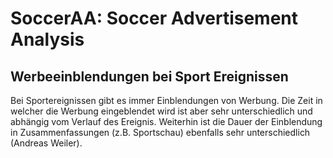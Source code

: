 # SoccerAA: Soccer Advertisement Analysis
## Werbeeinblendungen bei Sport Ereignissen
Bei Sportereignissen gibt es immer Einblendungen von Werbung. Die Zeit in welcher die Werbung eingeblendet wird ist aber sehr unterschiedlich und abhängig vom Verlauf des Ereignis. Weiterhin ist die Dauer der Einblendung in Zusammenfassungen (z.B. Sportschau) ebenfalls sehr unterschiedlich (Andreas Weiler).
